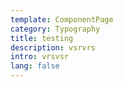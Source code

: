 ```yaml
---
template: ComponentPage
category: Typography
title: testing
description: vsrvrs
intro: vrsvsr
lang: false
---
```

